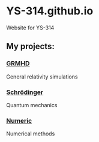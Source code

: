 # YS-314.github.io
Website for YS-314  

## My projects:
### [GRMHD](https://ys-314.github.io/GWP)<br />
General relativity simulations
<br />  
### [Schrödinger](https://ys-314.github.io/QM)<br />
Quantum mechanics
<br />  
### [Numeric](https://ys-314.github.io/Nm)<br />
Numerical methods
